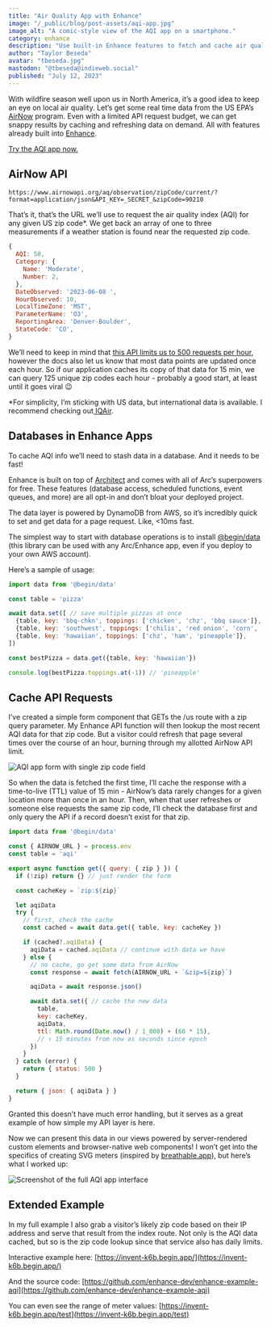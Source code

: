 ```yaml
---
title: "Air Quality App with Enhance"
image: "/_public/blog/post-assets/aqi-app.jpg"
image_alt: "A comic-style view of the AQI app on a smartphone."
category: enhance
description: "Use built-in Enhance features to fetch and cache air quality data from the US EPA to be displayed as HTML custom elements. All super fast!"
author: "Taylor Beseda"
avatar: "tbeseda.jpg"
mastodon: "@tbeseda@indieweb.social"
published: "July 12, 2023"
---
```


With wildfire season well upon us in North America, it’s a good idea to keep an eye on local air quality.
Let’s get some real time data from the US EPA’s [AirNow](https://www.airnow.gov/) program.
Even with a limited API request budget, we can get snappy results by caching and refreshing data on demand.
All with features already built into [Enhance](https://enhance.dev).

<p class="text-center">
  <a href="https://invent-k6b.begin.app/" target="_blank">Try the AQI app now.</a>
</p>

## AirNow API

```
https://www.airnowapi.org/aq/observation/zipCode/current/?format=application/json&API_KEY=_SECRET_&zipCode=90210
```

That’s it, that’s the URL we’ll use to request the air quality index (AQI) for any given US zip code*.
We get back an array of one to three measurements if a weather station is found near the requested zip code.

```javascript
{
  AQI: 58,
  Category: {
    Name: 'Moderate',
    Number: 2,
  },
  DateObserved: '2023-06-08 ',
  HourObserved: 10,
  LocalTimeZone: 'MST',
  ParameterName: 'O3',
  ReportingArea: 'Denver-Boulder',
  StateCode: 'CO',
}
```

We’ll need to keep in mind that [this API limits us to 500 requests per hour](https://docs.airnowapi.org/faq#rateLimits), however the docs also let us know that most data points are updated once each hour.
So if our application caches its copy of that data for 15 min, we can query 125 unique zip codes each hour - probably a good start, at least until it goes viral 😉

*For simplicity, I’m sticking with US data, but international data is available.
I recommend checking out[ IQAir](https://api-docs.iqair.com/).

## Databases in Enhance Apps

To cache AQI info we’ll need to stash data in a database.
And it needs to be fast!

Enhance is built on top of [Architect](https://arc.codes) and comes with all of Arc’s superpowers for free.
These features (database access, scheduled functions, event queues, and more) are all opt-in and don’t bloat your deployed project.

The data layer is powered by DynamoDB from AWS, so it’s incredibly quick to set and get data for a page request.
Like, &lt;10ms fast.

The simplest way to start with database operations is to install [@begin/data](https://www.npmjs.com/package/@begin/data) (this library can be used with any Arc/Enhance app, even if you deploy to your own AWS account).

Here’s a sample of usage:

```javascript
import data from '@begin/data'

const table = 'pizza'

await data.set([ // save multiple pizzas at once
  {table, key: 'bbq-chkn', toppings: ['chicken', 'chz', 'bbq sauce']},
  {table, key: 'southwest', toppings: ['chilis', 'red onion', 'corn', 'chz']},
  {table, key: 'hawaiian', toppings: ['chz', 'ham', 'pineapple']},
])

const bestPizza = data.get({table, key: 'hawaiian'})

console.log(bestPizza.toppings.at(-1)) // 'pineapple'
```

## Cache API Requests

I’ve created a simple form component that GETs the /us route with a zip query parameter.
My Enhance API function will then lookup the most recent AQI data for that zip code.
But a visitor could refresh that page several times over the course of an hour, burning through my allotted AirNow API limit.

![AQI app form with single zip code field](/_public/blog/post-assets/aqi-app-form.png)

So when the data is fetched the first time, I’ll cache the response with a time-to-live (TTL) value of 15 min - AirNow’s data rarely changes for a given location more than once in an hour.
Then, when that user refreshes or someone else requests the same zip code, I’ll check the database first and only query the API if a record doesn’t exist for that zip.

<begin-code filename="/app/api/us.mjs">

```javascript
import data from '@begin/data'

const { AIRNOW_URL } = process.env
const table = 'aqi'

export async function get({ query: { zip } }) {
  if (!zip) return {} // just render the form

  const cacheKey = `zip:${zip}`

  let aqiData
  try {
    // first, check the cache
    const cached = await data.get({ table, key: cacheKey })

    if (cached?.aqiData) {
      aqiData = cached.aqiData // continue with data we have
    } else {
      // no cache, go get some data from AirNow
      const response = await fetch(AIRNOW_URL + `&zip=${zip}`)

      aqiData = await response.json()

      await data.set({ // cache the new data
        table,
        key: cacheKey,
        aqiData,
        ttl: Math.round(Date.now() / 1_000) + (60 * 15),
        // ↑ 15 minutes from now as seconds since epoch
      })
    }
  } catch (error) {
    return { status: 500 }
  }

  return { json: { aqiData } }
}
```

</begin-code>

Granted this doesn’t have much error handling, but it serves as a great example of how simple my API layer is here.

Now we can present this data in our views powered by server-rendered custom elements and browser-native web components! I won’t get into the specifics of creating SVG meters (inspired by [breathable.app](https://breathable.app)), but here’s what I worked up:

![Screenshot of the full AQI app interface](/_public/blog/post-assets/aqi-app-screenshot.png)

## Extended Example

In my full example I also grab a visitor’s likely zip code based on their IP address and serve that result from the index route.
Not only is the AQI data cached, but so is the zip code lookup since that service also has daily limits.

Interactive example here: [https://invent-k6b.begin.app/](https://invent-k6b.begin.app/)

And the source code: [https://github.com/enhance-dev/enhance-example-aqi](https://github.com/enhance-dev/enhance-example-aqi)

You can even see the range of meter values: [https://invent-k6b.begin.app/test](https://invent-k6b.begin.app/test)
